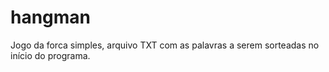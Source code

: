 # hangman

Jogo da forca simples, arquivo TXT com as palavras a serem sorteadas no início do programa. 
